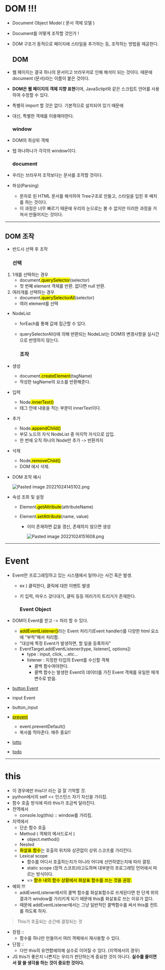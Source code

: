 # DOM !!!

- Document Object Model ( 문서 객체 모델 )

- Document를 어떻게 조작할 것인가 !

- DOM 구조가 동적으로 페이지에 스타일을 추가하는 등, 조작하는 방법을 제공한다.
  
  ## DOM

- 웹 페이지는 결국 하나의 문서이고 브라우저로 인해 해석이 되는 것이다. 때문에 document (문서)라는 이름이 붙은 것이다.

- **DOM은 웹 페이지의 객체 지향 표현**이며, JavaSctipt와 같은 스크립트 언어를 사용하여 수정할 수 있다.

- 특별히 import 할 것은 없다. 기본적으로 설치되어 있기 때문에

- 대신, 특별한 객체를 이용해야한다.
  
  ### window

- DOM의 최상위 객체

- 탭 하나하나가 각각의 window이다.
  
  ### document

- 우리는 브라우저 조작보다는 문서를 조작할 것이다.

- 파싱(Parsing)
  
  - 문자로 된 HTML 문서를 해석하여 Tree구조로 만들고, 스타일을 입힌 후 배치를 하는 것이다.
  - 이 과정은 너무 빠르기 때문에 우리의 눈으로는 볼 수 없지만 이러한 과정을 거쳐서 만들어지는 것이다.

----

## DOM 조작

- 반드시 선택 후 조작
  
  ### 선택
1. 1개를 선택하는 경우
   - document<mark>.querySelector</mark>(selector)
   - 첫 번째 element 객체를 반환. 없다면 null 반환.
2. 여러개를 선택하는 경우
   - document<mark>.querySelectorAll</mark>(selector)
   - 여러 element를 선택
- NodeList
  
  - forEach를 통해 값에 접근할 수 있다.
  
  - querySelectorAll()에 의해 반환되는 NodeList는 DOM의 변경사항을 실시간으로 반영하지 않는다.
    
    ### 조작

- 생성
  
  - document<mark>.createElement</mark>(tagName)
  - 작성한 tagName의 요소를 반환해준다.

- 입력
  
  - Node<mark>.innerText()</mark>
  - 태그 안에 내용을 적는 부분이 innerText이다.

- 추가
  
  - Node<mark>.appendChild()</mark>
  - 부모 노드의 자식 NodeList 중 마지막 자식으로 삽입.
  - 한 번에 오직 하나의 Node만 추가 -> 반환까지

- 삭제
  
  - Node<mark>.removeChild()</mark>
  - DOM 에서 삭제.

- DOM 조작 예시
  
  ![Pasted image 20221024145102.png](C:\Users\saffy\ssafy8\TIL\JavaScript\첨부이미지\Pasted%20image%2020221024145102.png)

- 속성 조회 및 설정
  
  - Element<mark>.getAttribute</mark>(attributeName)
  
  - Element<mark>.setAttribute</mark>(name, value)
    
    - 이미 존재하면 값을 갱신, 존재하지 않으면 생성
      
      ![Pasted image 20221024151608.png](C:\Users\saffy\ssafy8\TIL\JavaScript\첨부이미지\Pasted%20image%2020221024151608.png)

******

# Event

- Event란 프로그래밍하고 있는 시스템에서 일어나는 사건 혹은 발생.
  
  - ex ) 클릭한다, 클릭에 대한 이벤트 발생
  
  - 키 입력, 마우스 갖다대기, 클릭 등등 여러가지 트리거가 존재한다.
    
    ### Event Object

- DOM이 Event를 받고 -> 처리 할 수 있다.
  
  - <mark>addEventListener()</mark>라는 Event 처리기(Event handler)를 다양한 html 요소에 "부착"해서 처리함.
  - "대상에 특정 Event가 발생하면, 할 일을 등록하자"
  - EventTarget.addEventListener(type, listener\[, options])
    - type : input, click, ...etc...
    - listener : 지정한 타입의 Event를 수신할 객체
      - 콜백 함수여야한다.
      - 콜백 합수는 발생한 Event의 데이터를 가진 Event 객체를 유일한 매개변수로 받음.

- [button Event](./js/03_js/event/01_button.html)

- input Event

- button_input

- [<mark>prevent</mark>](./js/03_js/event/04_prevent.html)
  
  - event.preventDefault()
  - 복사를 막아준다. 매주 중요!!

- [lotto](./js/03_js/event/05_lotto.html)

- [todo](./js/03_js/event/06_todo.html)

******

# this

- 이 경우에만 this다! 라는 걸 잘 기억할 것.
- python에서의 self << 인스턴스 자기 자신을 가리킴.
- 함수 호출 방식에 따라 this가 조금씩 달라진다.
- 전역에서
  - console.log(this) :: window를 가리킴.
- 지역에서
  - 단순 함수 호출
  - Method ( 객체의 메서드로서 )
    - object.method()
  - Nested
  - <mark>화살표 함수</mark>는 호출의 위치와 상관없이 상위 스코프를 가리킨다.
  - Lexical scope
    - 함수를 어디서 호출하는지가 아니라 어디에 선언하였는지에 따라 결정.
    - static scope (정적 스코프)라고도하며 대부분의 프로그래밍 언어에서 따르는 방식이다.
    - => <mark>함수 내의 함수 상황에서 화살표 함수를 쓰는 것을 권장.</mark>
- 예외 !!! 
  - addEventListener에서의 콜백 함수를 화살표함수로 쓰게된다면 한 단계 위의 결과가 window를 가리키게 되기 때문에 this를 화살표로 쓰는 이유가 없다.
  - 때문에 addEventListener에서는 그냥 일반적인 콜백함수를 써서 this를 컨트롤 하도록 하자.

> This가 호출되는 순간에 결정되는 것

- 장점 ::
  - 함수를 하나만 만들어서 여러 객체에서 재사용할 수 있다.
- 단점 ::
  - 다만 this의 유연함에의해 실수로 이어질 수 있다. (지역에서의 경우)
- JS this가 좋은지 나쁜지는 우리가 판단하는게 중요한 것이 아니다. **실수를 줄이면서 잘 쓸 생각을 하는 것이 중요한 것이다.**
